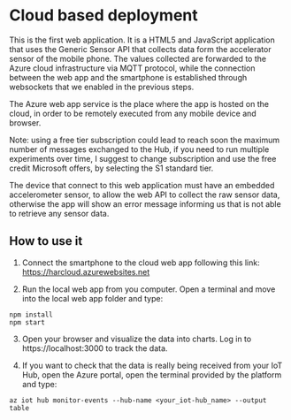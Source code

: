 # Cloud based deployment

This is the first web application. It is a HTML5 and JavaScript application that uses the Generic Sensor API that collects 
data form the accelerator sensor of the mobile phone. The values collected are forwarded to the Azure cloud infrastructure via MQTT protocol, while the connection between the web app and the smartphone is established through websockets that we enabled in the previous steps.

The Azure web app service is the place where the app is hosted on the cloud, in order to be remotely executed from any mobile device and browser.

Note: using a free tier subscription could lead to reach soon the maximum number of messages exchanged to the Hub, if you need to run multiple experiments over time, I suggest to change subscription and use the free credit Microsoft offers, by selecting the S1 standard tier.

The device that connect to this web application must have an embedded accelerometer sensor, to allow the web API to collect the raw sensor data, otherwise the app will show an error message informing us that is not able to retrieve any sensor data. 

## How to use it
1. Connect the smartphone to the cloud web app following this link: https://harcloud.azurewebsites.net

2. Run the local web app from you computer. Open a terminal and move into the local web app folder and type:

```
npm install
npm start
```

3. Open your browser and visualize the data into charts. Log in to https://localhost:3000 to track the data.

4. If you want to check that the data is really being received from your IoT Hub, open the Azure portal, open the terminal provided by the platform and type:


```
az iot hub monitor-events --hub-name <your_iot-hub_name> --output table
```





